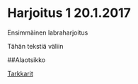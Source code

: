 # Harjoitus 1 20.1.2017
Ensimmäinen labraharjoitus

Tähän tekstiä väliin

##Alaotsikko

[Tarkkarit](http://www.trafi.fi/ilmailu/henkiloluvat/lentajat/lentokokeet_ja_tarkastuslennot)
